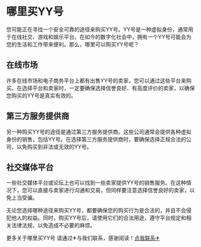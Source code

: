 # 哪里买YY号

您可能正在寻找一个安全可靠的途径来购买YY号。YY号是一种虚拟身份，通常用于在线社交、游戏和娱乐平台。在如今的数字化社会中，拥有一个YY号可能会为您的生活和工作带来便利。那么，哪里可以购买YY号呢？

## 在线市场

许多在线市场和电子商务平台上都有出售YY号的卖家，您可以通过这些平台来购买。在选择平台和卖家时，一定要确保选择信誉良好、有高度评价的卖家，以确保您购买的YY号是真实有效的。

## 第三方服务提供商

另一种购买YY号的途径是通过第三方服务提供商。这些公司通常会提供各种虚拟身份的销售，包括YY号。在选择第三方服务提供商时，要确保选择正规合法的公司，以免购买到非法或无效的YY号。

## 社交媒体平台

一些社交媒体平台或论坛上也可以找到一些卖家提供YY号的销售服务。在这种情况下，您可以直接与卖家进行沟通和交易，但同样要注意选择信誉良好的卖家，以免上当受骗。

无论您选择哪种途径来购买YY号，都要确保您的购买行为是合法的，并且不会侵犯他人的权益。同时，购买YY号后，请使用它们的合法用途，遵守平台规定和相关法律法规，以免造成不必要的麻烦。

更多关于哪里买YY号 请通过✈与我们联系，感谢阅读！[点我联系✈](https://vip.k02.cc)